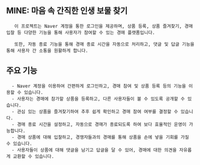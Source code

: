 ## MINE: 마음 속 간직한 인생 보물 찾기

       이 프로젝트는 Naver 계정을 통한 로그인을 제공하며, 상품 등록, 상품 즐겨찾기, 경매 입찰 등 다양한 기능을 통해 사용자가 참여할 수 있는 경매 플랫폼입니다.

       또한, 자동 종료 기능을 통해 경매 종료 시간을 자동으로 처리하고, 댓글 및 답글 기능을 통해 사용자 간 소통을 원활하게 합니다.

  ## 주요 기능
      - Naver 계정을 이용하여 간편하게 로그인하고, 경매 참여 및 상품 등록 등의 기능을 이용할 수 있습니다.
      - 사용자는 경매에 참가할 상품을 등록하고, 다른 사용자들이 볼 수 있도록 공개할 수 있습니다.
      - 관심 있는 상품을 즐겨찾기하여 추후 쉽게 확인하고 경매 참여 여부를 결정할 수 있습니다.
      - 경매 종료 시간을 설정하고, 자동으로 경매가 종료되도록 하여 보다 효율적인 운영이 가능합니다.
      - 경매 상품에 대해 입찰하고, 경쟁자들과의 경매를 통해 상품을 손에 넣을 기회를 가질 수 있습니다.
      - 사용자들이 상품에 대해 댓글을 남기고 답글을 달 수 있어, 경매에 대한 의견을 자유롭게 교환할 수 있습니다.
